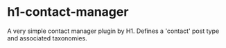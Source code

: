 # h1-contact-manager

A very simple contact manager plugin by H1. Defines a 'contact' post type and associated taxonomies.
